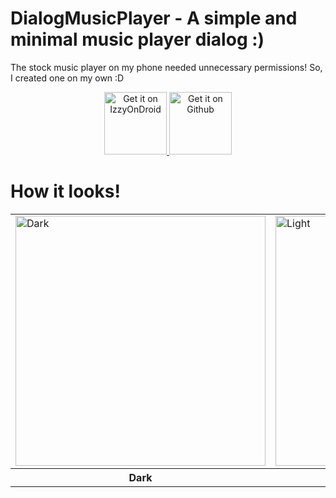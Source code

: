# DialogMusicPlayer - A simple and minimal music player dialog :) 
The stock music player on my phone needed unnecessary permissions! So, I created one on my own :D

<p align="center">
  
<a href='https://apt.izzysoft.de/fdroid/index/apk/phone.vishnu.dialogmusicplayer'>
	<img alt='Get it on IzzyOnDroid' src='https://gitlab.com/IzzyOnDroid/repo/-/raw/master/assets/IzzyOnDroid.png' height="100px" />
</a>
  
<a href="https://github.com/VishnuSanal/DialogMusicPlayer/releases/">
	<img alt="Get it on Github" src="https://raw.githubusercontent.com/VishnuSanal/Quotes/master/Screenshots/get-it-on-github.svg" height="100px">
</a>
  
</p>

# How it looks!

<table>
	<tr>
		<td> <img src="https://user-images.githubusercontent.com/50027064/149492720-6603649a-db43-4bc6-aa66-20289a477eb2.jpg" alt="Dark" height="400px"/> </td>
		<td> <img src="https://user-images.githubusercontent.com/50027064/149492731-ca634f83-1806-4770-8831-2b541792e5ac.jpg" alt="Light" height="400px"/> </td>
	</tr>
	<tr>
		<th> Dark </th>
		<th> Light </th>
	</tr>
</table>

